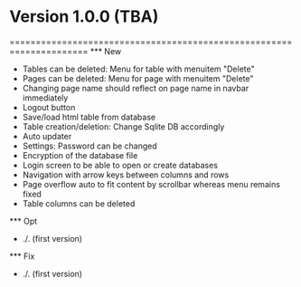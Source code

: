 # Version 1.0.0 (TBA)
=====================================================================
*** New
- Tables can be deleted: Menu for table with menuitem "Delete"
- Pages can be deleted: Menu for page with menuitem "Delete"
- Changing page name should reflect on page name in navbar immediately
- Logout button
- Save/load html table from database
- Table creation/deletion: Change Sqlite DB accordingly
- Auto updater
- Settings: Password can be changed
- Encryption of the database file
- Login screen to be able to open or create databases
- Navigation with arrow keys between columns and rows
- Page overflow auto to fit content by scrollbar whereas menu remains fixed
- Table columns can be deleted

*** Opt
- ./. (first version)

*** Fix
- ./. (first version)

